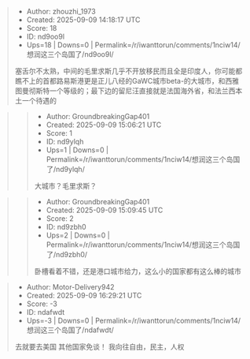 > - Author: zhouzhi_1973
> - Created: 2025-09-09 14:18:17 UTC
> - Score: 18
> - ID: nd9oo9l
> - Ups=18 | Downs=0 | Permalink=/r/iwanttorun/comments/1nciw14/想润这三个岛国了/nd9oo9l/
>
> 塞舌尔不太熟，中间的毛里求斯几乎不开放移民而且全是印度人，你可能都瞧不上的首都路易斯港更是正儿八经的GaWC城市beta-的大城市，和西雅图曼彻斯特一个等级的；最下边的留尼汪直接就是法国海外省，和法兰西本土一个待遇的

>> - Author: GroundbreakingGap401
>> - Created: 2025-09-09 15:06:21 UTC
>> - Score: 1
>> - ID: nd9ylqh
>> - Ups=1 | Downs=0 | Permalink=/r/iwanttorun/comments/1nciw14/想润这三个岛国了/nd9ylqh/
>>
>> 大城市？毛里求斯？

>> - Author: GroundbreakingGap401
>> - Created: 2025-09-09 15:09:45 UTC
>> - Score: 2
>> - ID: nd9zbh0
>> - Ups=2 | Downs=0 | Permalink=/r/iwanttorun/comments/1nciw14/想润这三个岛国了/nd9zbh0/
>>
>> 卧槽看着不错，还是港口城市给力，这么小的国家都有这么棒的城市

> - Author: Motor-Delivery942
> - Created: 2025-09-09 16:29:21 UTC
> - Score: -3
> - ID: ndafwdt
> - Ups=-3 | Downs=0 | Permalink=/r/iwanttorun/comments/1nciw14/想润这三个岛国了/ndafwdt/
>
> 去就要去美国 其他国家免谈！ 我向往自由，民主，人权
